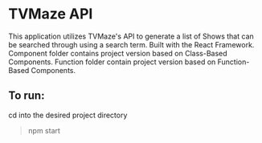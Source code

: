 # TVMaze API
This application utilizes TVMaze's API to generate a list of Shows that can be searched through using a search term. Built with the React Framework. Component folder contains project version based on Class-Based Components. Function folder contain project version based on Function-Based Components.
## To run:
cd into the desired project directory
> npm start
